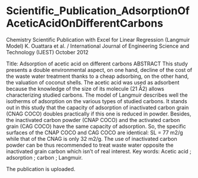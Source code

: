 # Scientific_Publication_AdsorptionOfAceticAcidOnDifferentCarbons
Chemistry Scientific Publication with Excel for Linear Regression (Langmuir Model)
K. Ouattara et al. / International Journal of Engineering Science and Technology (IJEST)
October 2012

Title: Adsorption of acetic acid on different carbons
ABSTRACT
This study presents a double environmental aspect, on one hand, decline of the cost of the waste water treatment
thanks to a cheap adsorbing, on the other hand, the valuation of coconut shells.
The acetic acid was used as adsorbent because the knowledge of the size of its molecule (21 Å2) allows
characterizing studied carbons.
The model of Langmuir describes well the isotherms of adsorption on the various types of studied carbons.
It stands out in this study that the capacity of adsorption of inactivated carbon grain (CNAG COCO) doubles
practically if this one is reduced in powder. Besides, the inactivated carbon powder (CNAP COCO) and the
activated carbon grain (CAG COCO) have the same capacity of adsorption. So, the specific surfaces of the
CNAP COCO and CAG COCO are identical: SL = 77 m2/g while that of the CNAG is only 32 m2/g.
The use of inactivated carbon powder can be thus recommended to treat waste water opposite the inactivated
grain carbon which isn’t of real interest.
Key words: Acetic acid ; adsorption ; carbon ; Langmuir.

The publication is uploaded.
